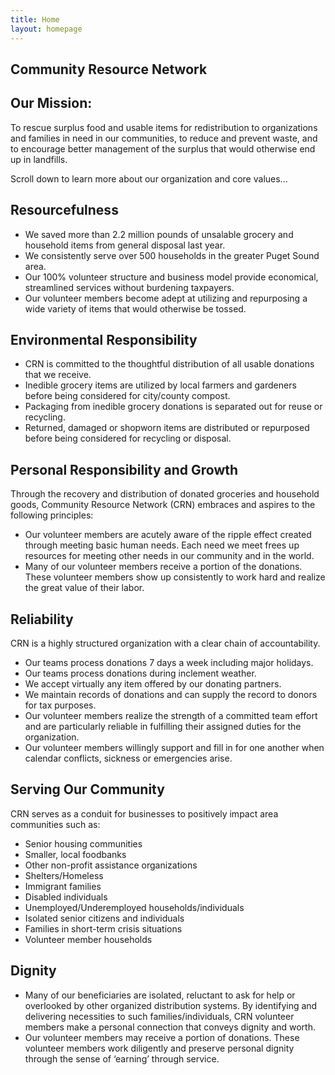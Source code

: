 ```yaml
---
title: Home
layout: homepage
---
```

<section class="container py-4" id="section-1">
  <div>
    <h1 class="fw-bold bg-white text-dark rounded-3 px-3 py-2 d-inline-block">
      Community Resource Network
    </h1>
    <h2 class="h2-l mt-4">Our Mission:</h2>
    <p class="mt-3">
      To rescue surplus food and usable items for redistribution to
      organizations and families in need in our communities, to reduce and
      prevent waste, and to encourage better management of the surplus that
      would otherwise end up in landfills.
    </p>
    <p class="fst-italic mt-4">
      Scroll down to learn more about our organization and core values...
    </p>
  </div>
</section>

<section class="container py-4" id="section-2">
  <div>
    <h1 class="fw-bold bg-white text-dark rounded-3 px-3 py-2 d-inline-block">
      Resourcefulness
    </h1>
    <ul class="mt-4">
      <li class="list-item">
        We saved more than 2.2 million pounds of unsalable grocery and
        household items from general disposal last year.
      </li>
      <li class="list-item">
        We consistently serve over 500 households in the greater Puget
        Sound area.
      </li>
      <li class="list-item">
        Our 100% volunteer structure and business model provide economical,
        streamlined services without burdening taxpayers.
      </li>
      <li class="list-item">
        Our volunteer members become adept at utilizing and repurposing a
        wide variety of items that would otherwise be tossed.
      </li>
    </ul>
  </div>
</section>

<section class="container py-4" id="section-3">
  <div>
    <h1 class="fw-bold bg-white text-dark rounded-3 px-3 py-2 d-inline-block">
      Environmental Responsibility
    </h1>
    <ul class="mt-4">
      <li class="list-item">
        CRN is committed to the thoughtful distribution of all usable
        donations that we receive.
      </li>
      <li class="list-item">
        Inedible grocery items are utilized by local farmers and gardeners
        before being considered for city/county compost.
      </li>
      <li class="list-item">
        Packaging from inedible grocery donations is separated out for reuse
        or recycling.
      </li>
      <li class="list-item">
        Returned, damaged or shopworn items are distributed or repurposed
        before being considered for recycling or disposal.
      </li>
    </ul>
  </div>
</section>

<section class="container py-4" id="section-4">
  <div>
    <h1 class="fw-bold bg-white text-dark rounded-3 px-3 py-2 d-inline-block">
      Personal Responsibility and Growth
    </h1>
    <p class="mt-3">
      Through the recovery and distribution of donated groceries and
      household goods, Community Resource Network (CRN) embraces and aspires
      to the following principles:
    </p>
    <ul class="mt-3">
      <li class="list-item">
        Our volunteer members are acutely aware of the ripple effect created
        through meeting basic human needs. Each need we meet frees up
        resources for meeting other needs in our community and in the world.
      </li>
      <li class="list-item">
        Many of our volunteer members receive a portion of the donations.
        These volunteer members show up consistently to work hard and
        realize the great value of their labor.
      </li>
    </ul>
  </div>
</section>

<section class="container py-4" id="section-5">
  <div>
    <h1 class="fw-bold bg-white text-dark rounded-3 px-3 py-2 d-inline-block">
      Reliability
    </h1>
    <p class="mt-3">
      CRN is a highly structured organization with a clear chain of
      accountability.
    </p>
    <ul class="mt-3">
      <li class="list-item">
        Our teams process donations 7 days a week including major holidays.
      </li>
      <li class="list-item">
        Our teams process donations during inclement weather.
      </li>
      <li class="list-item">
        We accept virtually any item offered by our donating partners.
      </li>
      <li class="list-item">
        We maintain records of donations and can supply the record to donors
        for tax purposes.
      </li>
      <li class="list-item">
        Our volunteer members realize the strength of a committed team
        effort and are particularly reliable in fulfilling their assigned
        duties for the organization.
      </li>
      <li class="list-item">
        Our volunteer members willingly support and fill in for one another
        when calendar conflicts, sickness or emergencies arise.
      </li>
    </ul>
  </div>
</section>
<section class="container py-4" id="section-6">
  <div>
    <h1 class="fw-bold bg-white text-dark rounded-3 px-3 py-2 d-inline-block">
      Serving Our Community
    </h1>
    <p class="mt-3">
      CRN serves as a conduit for businesses to positively impact area
      communities such as:
    </p>
    <ul class="mt-3">
      <li class="list-item">Senior housing communities</li>
      <li class="list-item">Smaller, local foodbanks</li>
      <li class="list-item">Other non-profit assistance organizations</li>
      <li class="list-item">Shelters/Homeless</li>
      <li class="list-item">Immigrant families</li>
      <li class="list-item">Disabled individuals</li>
      <li class="list-item">
        Unemployed/Underemployed households/individuals
      </li>
      <li class="list-item">Isolated senior citizens and individuals</li>
      <li class="list-item">Families in short-term crisis situations</li>
      <li class="list-item">Volunteer member households</li>
    </ul>
  </div>
</section>
<section class="container py-4" id="section-7">
  <div>
    <h1 class="fw-bold bg-white text-dark rounded-3 px-3 py-2 d-inline-block">
      Dignity
    </h1>
    <ul class="mt-4">
      <li class="list-item">
        Many of our beneficiaries are isolated, reluctant to ask for help or
        overlooked by other organized distribution systems. By identifying
        and delivering necessities to such families/individuals, CRN
        volunteer members make a personal connection that conveys dignity
        and worth.
      </li>
      <li class="list-item">
        Our volunteer members may receive a portion of donations. These
        volunteer members work diligently and preserve personal dignity
        through the sense of ‘earning’ through service.
      </li>
    </ul>
  </div>
</section>
